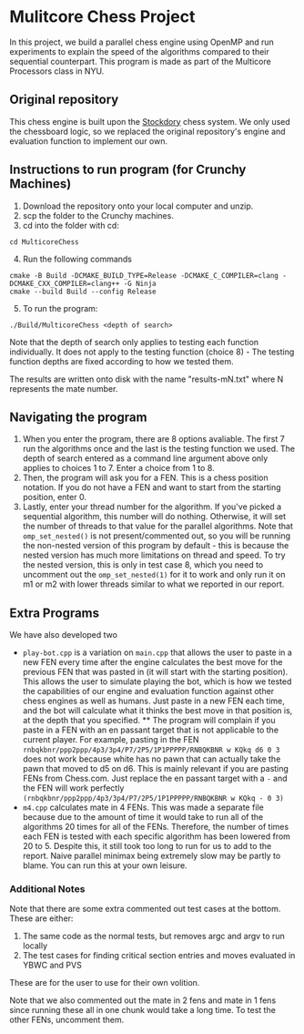 # Mulitcore Chess Project

In this project, we build a parallel chess engine using OpenMP and run experiments to explain the speed of the algorithms compared to their sequential counterpart. This program is made as part of the Multicore Processors class in NYU.

## Original repository

This chess engine is built upon the [Stockdory](https://github.com/TheBlackPlague/StockDory) chess system. We only used the chessboard logic, so we replaced the original repository's engine and evaluation function to implement our own.

## Instructions to run program (for Crunchy Machines)

1. Download the repository onto your local computer and unzip.
2. scp the folder to the Crunchy machines.
3. cd into the folder with cd:

```
cd MulticoreChess
```

4. Run the following commands

```
cmake -B Build -DCMAKE_BUILD_TYPE=Release -DCMAKE_C_COMPILER=clang -DCMAKE_CXX_COMPILER=clang++ -G Ninja
cmake --build Build --config Release
```
5. To run the program:

```
./Build/MulticoreChess <depth of search>
```
Note that the depth of search only applies to testing each function individually. It does not apply to the testing function (choice 8) - The testing function depths are fixed according to how we tested them.

The results are written onto disk with the name "results-mN.txt" where N represents the mate number.

## Navigating the program

1. When you enter the program, there are 8 options avaliable. The first 7 run the algorithms once and the last is the testing function we used. The depth of search entered as a command line argument above only applies to choices 1 to 7. Enter a choice from 1 to 8.
2. Then, the program will ask you for a FEN. This is a chess position notation. If you do not have a FEN and want to start from the starting position, enter 0.
3. Lastly, enter your thread number for the algorithm. If you've picked a sequential algorithm, this number will do nothing. Otherwise, it will set the number of threads to that value for the parallel algorithms. Note that ```omp_set_nested()``` is not present/commented out, so you will be running the non-nested version of this program by default - this is because the nested version has much more limitations on thread and speed. To try the nested version, this is only in test case 8, which you need to uncomment out the ```omp_set_nested(1)``` for it to work and only run it on m1 or m2 with lower threads similar to what we reported in our report.

## Extra Programs

We have also developed two 

* `play-bot.cpp` is a variation on `main.cpp` that allows the user to paste in a new FEN every time after the engine calculates the best move for the previous FEN that was pasted in (it will start with the starting position). This allows the user to simulate playing the bot, which is how we tested the capabilities of our engine and evaluation function against other chess engines as well as humans. Just paste in a new FEN each time, and the bot will calculate what it thinks the best move in that position is, at the depth that you specified.
** The program will complain if you paste in a FEN with an en passant target that is not applicable to the current player. For example, pasting in the FEN `rnbqkbnr/ppp2ppp/4p3/3p4/P7/2P5/1P1PPPPP/RNBQKBNR w KQkq d6 0 3` does not work because white has no pawn that can actually take the pawn that moved to d5 on d6. This is mainly relevant if you are pasting FENs from Chess.com. Just replace the en passant target with a `-` and the FEN will work perfectly `(rnbqkbnr/ppp2ppp/4p3/3p4/P7/2P5/1P1PPPPP/RNBQKBNR w KQkq - 0 3)`
* `m4.cpp` calculates mate in 4 FENs. This was made a separate file because due to the amount of time it would take to run all of the algorithms 20 times for all of the FENs. Therefore, the number of times each FEN is tested with each specific algorithm has been lowered from 20 to 5. Despite this, it still took too long to run for us to add to the report. Naive parallel minimax being extremely slow may be partly to blame. You can run this at your own leisure.

### Additional Notes

Note that there are some extra commented out test cases at the bottom. These are either:
1. The same code as the normal tests, but removes argc and argv to run locally
2. The test cases for finding critical section entries and moves evaluated in YBWC and PVS

These are for the user to use for their own volition.

Note that we also commented out the mate in 2 fens and mate in 1 fens since running these all in one chunk would take a long time. To test the other FENs, uncomment them.
